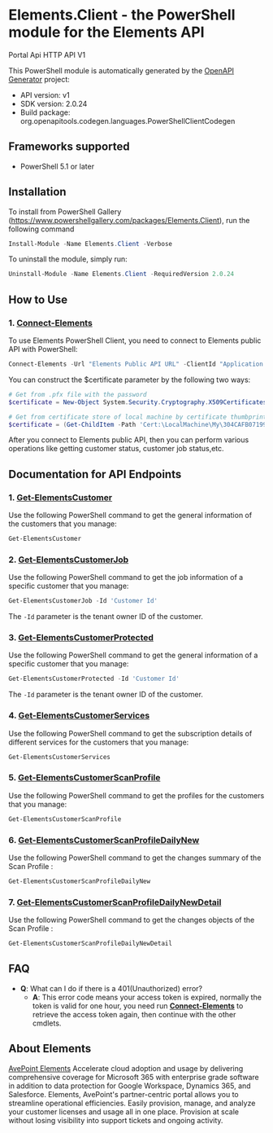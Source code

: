 # Elements.Client - the PowerShell module for the Elements API

Portal Api HTTP API V1

This PowerShell module is automatically generated by the [OpenAPI Generator](https://openapi-generator.tech) project:

- API version: v1
- SDK version: 2.0.24
- Build package: org.openapitools.codegen.languages.PowerShellClientCodegen

<a id="frameworks-supported"></a>
## Frameworks supported
- PowerShell 5.1 or later

<a id="installation"></a>
## Installation

To install from PowerShell Gallery (https://www.powershellgallery.com/packages/Elements.Client), run the following command
```powershell
Install-Module -Name Elements.Client -Verbose
```

To uninstall the module, simply run:
```powershell
Uninstall-Module -Name Elements.Client -RequiredVersion 2.0.24
```

<a name="how-to-use"></a>
## How to Use
### 1. [**Connect-Elements**](docs/ElementsConnectApi.md#connect-elements)
To use Elements PowerShell Client, you need to connect to Elements public API with PowerShell:
```powershell
Connect-Elements -Url "Elements Public API URL" -ClientId "Application Client Id from Elements" -Cert $certificate
```
You can construct the $certificate parameter by the following two ways:
```powershell
# Get from .pfx file with the password
$certificate = New-Object System.Security.Cryptography.X509Certificates.X509Certificate2 "path_to_pfx_file", "password"

# Get from certificate store of local machine by certificate thumbprint, you need install the certificate to local machine in advance and replace the certificate thumbprint to yours
$certificate = (Get-ChildItem -Path 'Cert:\LocalMachine\My\304CAFB0719971D7F180DE983F649DFAC85D47D3' -Recurse)[0]
```
After you connect to Elements public API, then you can perform various operations like getting customer status, customer job status,etc.


## Documentation for API Endpoints

### 1. [**Get-ElementsCustomer**](docs/ElementsCustomersApi.md#get-elementscustomer)
Use the following PowerShell command to get the general information of the customers that you manage:
```powershell
Get-ElementsCustomer
```

### 2. [**Get-ElementsCustomerJob**](docs/ElementsCustomersApi.md#get-elementscustomerjob)
Use the following PowerShell command to get the job information of a specific customer that you manage:
```powershell
Get-ElementsCustomerJob -Id 'Customer Id'
```
The ```-Id``` parameter is the tenant owner ID of the customer.

### 3. [**Get-ElementsCustomerProtected**](docs/ElementsCustomersApi.md#get-elementscustomerprotected)
Use the following PowerShell command to get the general information of a specific customer that you manage:
```powershell
Get-ElementsCustomerProtected -Id 'Customer Id'
```
The ```-Id``` parameter is the tenant owner ID of the customer. 

### 4. [**Get-ElementsCustomerServices**](docs/ElementsCustomersApi.md#get-elementscustomerservices)
Use the following PowerShell command to get the subscription details of different services for the customers that you manage:
```powershell
Get-ElementsCustomerServices
```
### 5. [**Get-ElementsCustomerScanProfile**](docs/ElementsCustomersApi.md#get-elementscustomerscanprofile)
Use the following PowerShell command to get the profiles for the customers that you manage:
```powershell
Get-ElementsCustomerScanProfile
```
### 6. [**Get-ElementsCustomerScanProfileDailyNew**](docs/ElementsCustomersApi.md#get-elementscustomerscanprofiledailynew)
Use the following PowerShell command to get the changes summary of the Scan Profile :
```powershell
Get-ElementsCustomerScanProfileDailyNew
```
### 7. [**Get-ElementsCustomerScanProfileDailyNewDetail**](docs/ElementsCustomersApi.md#get-elementscustomerscanprofiledailynewdetail)
Use the following PowerShell command to get the changes objects of the Scan Profile :
```powershell
Get-ElementsCustomerScanProfileDailyNewDetail
```
## FAQ

- **Q**: What can I do if there is a 401(Unauthorized) error?
  - **A**: This error code means your access token is expired, normally the token is valid for one hour, you need run [**Connect-Elements**](docs/ElementsConnectApi.md#connect-elements) to retrieve the access token again, then continue with the other cmdlets.

## About Elements 

[AvePoint Elements](https://www.avepointonlineservices.com) Accelerate cloud adoption and usage by delivering comprehensive coverage for Microsoft 365 with enterprise grade software in addition to data protection for Google Workspace, Dynamics 365, and Salesforce. Elements, AvePoint's partner-centric portal allows you to streamline operational efficiencies. Easily provision, manage, and analyze your customer licenses and usage all in one place. Provision at scale without losing visibility into support tickets and ongoing activity.